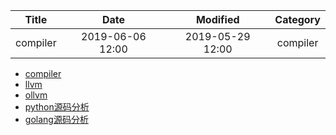 | Title                | Date             | Modified         | Category          |
|:--------------------:|:----------------:|:----------------:|:-----------------:|
| compiler             | 2019-06-06 12:00 | 2019-05-29 12:00 | compiler          |

- [compiler](./compiler.md)
- [llvm](./llvm.md)
- [ollvm](./ollvm.md)
- [python源码分析](./python源码分析.md)
- [golang源码分析](./golang源码分析.md)
